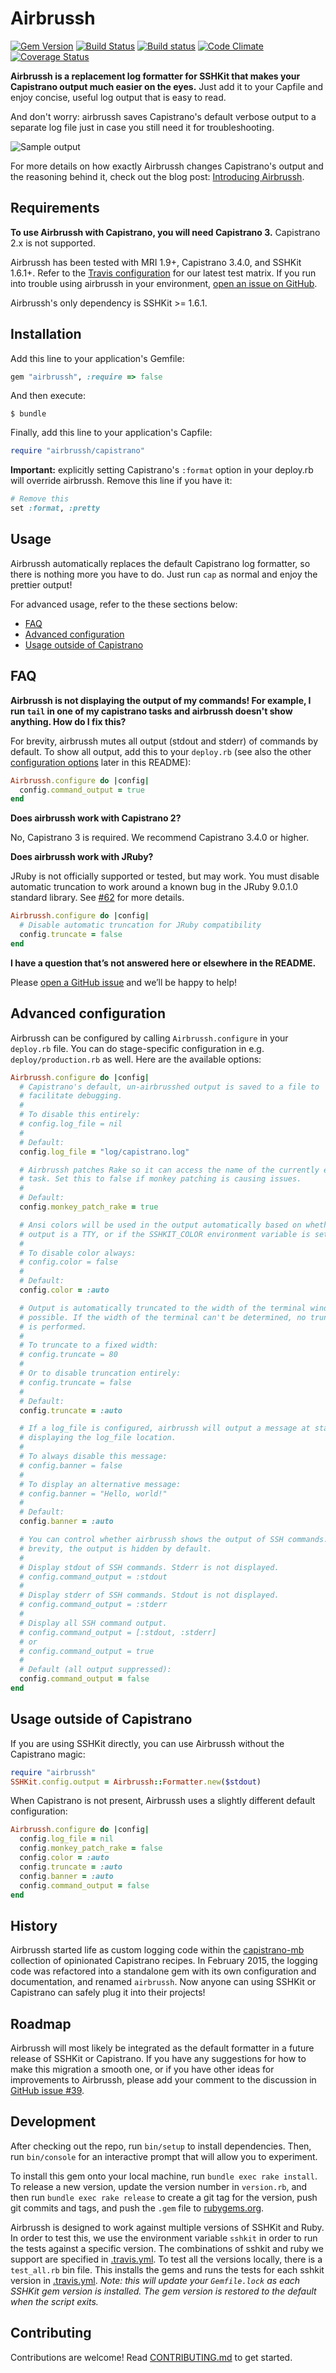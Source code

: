# Airbrussh

[![Gem Version](https://badge.fury.io/rb/airbrussh.svg)](http://badge.fury.io/rb/airbrussh)
[![Build Status](https://travis-ci.org/mattbrictson/airbrussh.svg?branch=master)](https://travis-ci.org/mattbrictson/airbrussh)
[![Build status](https://ci.appveyor.com/api/projects/status/h052rlq54sne3md6/branch/master?svg=true)](https://ci.appveyor.com/project/mattbrictson/airbrussh/branch/master)
[![Code Climate](https://codeclimate.com/github/mattbrictson/airbrussh/badges/gpa.svg)](https://codeclimate.com/github/mattbrictson/airbrussh)
[![Coverage Status](https://coveralls.io/repos/mattbrictson/airbrussh/badge.svg?branch=master)](https://coveralls.io/r/mattbrictson/airbrussh?branch=master)


**Airbrussh is a replacement log formatter for SSHKit that makes your Capistrano output much easier on the eyes.** Just add it to your Capfile and enjoy concise, useful log output that is easy to read.

And don't worry: airbrussh saves Capistrano's default verbose output to a separate log file just in case you still need it for troubleshooting.

![Sample output](https://raw.github.com/mattbrictson/airbrussh/master/demo.gif)

For more details on how exactly Airbrussh changes Capistrano's output and the reasoning behind it, check out the blog post: [Introducing Airbrussh](https://mattbrictson.com/airbrussh).

## Requirements

**To use Airbrussh with Capistrano, you will need Capistrano 3.** Capistrano 2.x is not supported.

Airbrussh has been tested with MRI 1.9+, Capistrano 3.4.0, and SSHKit 1.6.1+. Refer to the [Travis configuration](.travis.yml) for our latest test matrix. If you run into trouble using airbrussh in your environment, [open an issue on GitHub](https://github.com/mattbrictson/airbrussh/issues/new).

Airbrussh's only dependency is SSHKit >= 1.6.1.

## Installation

Add this line to your application's Gemfile:

```ruby
gem "airbrussh", :require => false
```

And then execute:

    $ bundle

Finally, add this line to your application's Capfile:

```ruby
require "airbrussh/capistrano"
```

**Important:** explicitly setting Capistrano's `:format` option in your deploy.rb will override airbrussh. Remove this line if you have it:

```ruby
# Remove this
set :format, :pretty
```

## Usage

Airbrussh automatically replaces the default Capistrano log formatter, so there is nothing more you have to do. Just run `cap` as normal and enjoy the prettier output!

For advanced usage, refer to the these sections below:

* [FAQ](#faq)
* [Advanced configuration](#advanced-configuration)
* [Usage outside of Capistrano](#usage-outside-of-capistrano)

## FAQ

**Airbrussh is not displaying the output of my commands! For example, I run `tail` in one of my capistrano tasks and airbrussh doesn't show anything. How do I fix this?**

For brevity, airbrussh mutes all output (stdout and stderr) of commands by default. To show all output, add this to your `deploy.rb` (see also the other [configuration options](#advanced-configuration) later in this README):

```ruby
Airbrussh.configure do |config|
  config.command_output = true
end
```

**Does airbrussh work with Capistrano 2?**

No, Capistrano 3 is required. We recommend Capistrano 3.4.0 or higher.

**Does airbrussh work with JRuby?**

JRuby is not officially supported or tested, but may work. You must disable automatic truncation to work around a known bug in the JRuby 9.0.1.0 standard library. See [#62](https://github.com/mattbrictson/airbrussh/issues/62) for more details.

```ruby
Airbrussh.configure do |config|
  # Disable automatic truncation for JRuby compatibility
  config.truncate = false
end
```

**I have a question that’s not answered here or elsewhere in the README.**

Please [open a GitHub issue](https://github.com/mattbrictson/airbrussh/issues/new) and we’ll be happy to help!

## Advanced configuration

Airbrussh can be configured by calling `Airbrussh.configure` in your `deploy.rb` file. You can do stage-specific configuration in e.g. `deploy/production.rb` as well. Here are the available options:

```ruby
Airbrussh.configure do |config|
  # Capistrano's default, un-airbrusshed output is saved to a file to
  # facilitate debugging.
  #
  # To disable this entirely:
  # config.log_file = nil
  #
  # Default:
  config.log_file = "log/capistrano.log"

  # Airbrussh patches Rake so it can access the name of the currently executing
  # task. Set this to false if monkey patching is causing issues.
  #
  # Default:
  config.monkey_patch_rake = true

  # Ansi colors will be used in the output automatically based on whether the
  # output is a TTY, or if the SSHKIT_COLOR environment variable is set.
  #
  # To disable color always:
  # config.color = false
  #
  # Default:
  config.color = :auto

  # Output is automatically truncated to the width of the terminal window, if
  # possible. If the width of the terminal can't be determined, no truncation
  # is performed.
  #
  # To truncate to a fixed width:
  # config.truncate = 80
  #
  # Or to disable truncation entirely:
  # config.truncate = false
  #
  # Default:
  config.truncate = :auto

  # If a log_file is configured, airbrussh will output a message at startup
  # displaying the log_file location.
  #
  # To always disable this message:
  # config.banner = false
  #
  # To display an alternative message:
  # config.banner = "Hello, world!"
  #
  # Default:
  config.banner = :auto

  # You can control whether airbrussh shows the output of SSH commands. For
  # brevity, the output is hidden by default.
  #
  # Display stdout of SSH commands. Stderr is not displayed.
  # config.command_output = :stdout
  #
  # Display stderr of SSH commands. Stdout is not displayed.
  # config.command_output = :stderr
  #
  # Display all SSH command output.
  # config.command_output = [:stdout, :stderr]
  # or
  # config.command_output = true
  #
  # Default (all output suppressed):
  config.command_output = false
end
```

## Usage outside of Capistrano

If you are using SSHKit directly, you can use Airbrussh without the Capistrano magic:

```ruby
require "airbrussh"
SSHKit.config.output = Airbrussh::Formatter.new($stdout)
```

When Capistrano is not present, Airbrussh uses a slightly different default configuration:

```ruby
Airbrussh.configure do |config|
  config.log_file = nil
  config.monkey_patch_rake = false
  config.color = :auto
  config.truncate = :auto
  config.banner = :auto
  config.command_output = false
end
```

## History

Airbrussh started life as custom logging code within the [capistrano-mb][] collection of opinionated Capistrano recipes. In February 2015, the logging code was refactored into a standalone gem with its own configuration and documentation, and renamed `airbrussh`. Now anyone can using SSHKit or Capistrano can safely plug it into their projects!

## Roadmap

Airbrussh will most likely be integrated as the default formatter in a future release of SSHKit or Capistrano. If you have any suggestions for how to make this migration a smooth one, or if you have other ideas for improvements to Airbrussh, please add your comment to the discussion in [GitHub issue #39](https://github.com/mattbrictson/airbrussh/issues/39).

## Development

After checking out the repo, run `bin/setup` to install dependencies. Then, run `bin/console` for an interactive prompt that will allow you to experiment.

To install this gem onto your local machine, run `bundle exec rake install`. To release a new version, update the version number in `version.rb`, and then run `bundle exec rake release` to create a git tag for the version, push git commits and tags, and push the `.gem` file to [rubygems.org](https://rubygems.org).

Airbrussh is designed to work against multiple versions of SSHKit and Ruby. In order to test this, we use the environment variable `sshkit` in order to run the tests against a specific version. The combinations of sshkit and ruby we support are specified in [.travis.yml](.travis.yml). To test all the versions locally, there is a `test_all.rb` bin file. This installs the gems and runs the tests for each sshkit version in [.travis.yml](.travis.yml). *Note: this will update your `Gemfile.lock` as each SSHKit gem version is installed. The gem version is restored to the default when the script exits.*

## Contributing

Contributions are welcome! Read [CONTRIBUTING.md](CONTRIBUTING.md) to get started.

[capistrano-mb]: https://github.com/mattbrictson/capistrano-mb
